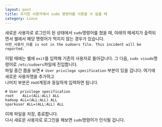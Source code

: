 ```yaml
---
layout: post
title: 추가한 사용자에서 sudo 명령어를 사용할 수 없을 때
category: Linux
---
```


새로운 사용자로 로그인이 된 상태에서 `` sudo ``명령어를 쳤을 때, 아래의 메세지가 출력되면서 쉘에서 해당 명령어가 먹히지 않는 경우가 있습니다.  
`어떤_사용자_이름 is not in the sudoers file. This incident will be reported.`  

이럴 때에는 쉘에 `exit`를 입력해 기존의 사용자로 돌아갑니다. 그 다음, `sudo visudo`명령어로 `/etc/sudoers`파일에 진입합니다.  
파일 중간 쯤을 보면 `# User privilege specification` 부분이 있을 겁니다. 여기에 새로운 사용자명을 추가하고  
나머지 부분은 root계정과 동일하게 입력하면 됩니다.  
```
# User privilege specification
root    ALL=(ALL:ALL) ALL
hadoop ALL=(ALL:ALL) ALL
sparkuser ALL=(ALL:ALL) ALL
```
이제 파일을 저장, 종료합니다.  
다시 새로운 사용자로 로그인을 해보면 `sudo`명령어가 인식될 겁니다.
